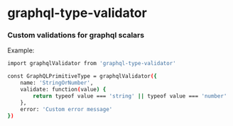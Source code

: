 # graphql-type-validator

### Custom validations for graphql scalars

Example:

```sh
import graphqlValidator from 'graphql-type-validator'

const GraphQLPrimitiveType = graphqlValidator({
	name: 'StringOrNumber',
	validate: function(value) {
		return typeof value === 'string' || typeof value === 'number'
	},
	error: 'Custom error message'
})
```
